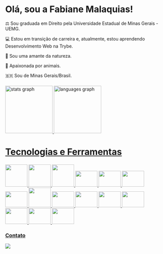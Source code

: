<h1 align="left">Olá, sou a Fabiane Malaquias!</h1>

⚖️ Sou graduada em Direito pela Universidade Estadual de Minas Gerais - UEMG.

💻 Estou em transição de carreira e, atualmente, estou aprendendo Desenvolvimento Web na Trybe.

🌱 Sou uma amante da natureza.

🐶 Apaixonada por animais.

🇧🇷 Sou de Minas Gerais/Brasil.     

###
<div align="left">
<a href="https://github.com/famalaquias"> <img height="150em" alt="stats graph" src="https://github-readme-stats.vercel.app/api?username=famalaquias&show_icons=true&theme=dracula&include_all_commits=true&count_private=true"/> <a href="https://github.com/famalaquias"><img height="150em" alt="languages graph" src="https://github-readme-stats.vercel.app/api/top-langs/?username=famalaquias&layout=compact&langs_count=7&theme=dracula"/>
</div>

###
<h1 align="left">Tecnologias e Ferramentas</h1>

###
<div align="left">          
<img src="https://cdn.jsdelivr.net/gh/devicons/devicon/icons/git/git-original.svg" width="70" height="70"/> 
<img src="https://cdn.jsdelivr.net/gh/devicons/devicon/icons/github/github-original.svg" width="70" height="70"/> 
<img src="https://cdn.jsdelivr.net/gh/devicons/devicon/icons/linux/linux-original.svg" width="70" height="70"/> 
<img src="https://cdn.jsdelivr.net/gh/devicons/devicon/icons/html5/html5-original.svg" width="70" height="50"/> 
<img src="https://cdn.jsdelivr.net/gh/devicons/devicon/icons/css3/css3-original.svg" width="70" height="50"/> 
<img src="https://cdn.jsdelivr.net/gh/devicons/devicon/icons/javascript/javascript-original.svg" width="70" height="50"/> 
<img src="https://cdn.jsdelivr.net/gh/devicons/devicon/icons/react/react-original.svg" width="70" height="50"/> 
<img src="https://cdn.jsdelivr.net/gh/devicons/devicon/icons/redux/redux-original.svg" width="70" height="62"/> 
<img src="https://cdn.jsdelivr.net/gh/devicons/devicon/icons/jest/jest-plain.svg" width="70" height="50"/> 
<img src="https://cdn.jsdelivr.net/gh/devicons/devicon/icons/docker/docker-original.svg" width="70" height="50"/> 
<img src="https://cdn.jsdelivr.net/gh/devicons/devicon/icons/mysql/mysql-original.svg" width="70" height="50"/> 
<img src="https://cdn.jsdelivr.net/gh/devicons/devicon/icons/nodejs/nodejs-original.svg" width="70" height="50"/> 
<img src="https://cdn.jsdelivr.net/gh/devicons/devicon/icons/express/express-original.svg" width="70" height="50"/>
<img src="https://cdn.jsdelivr.net/gh/devicons/devicon/icons/mocha/mocha-plain.svg" width="70" height="50"/>
<img src="https://cdn.jsdelivr.net/gh/devicons/devicon/icons/sequelize/sequelize-original.svg" width="70" height="50"/>
</div>
            
      
###  Contato
<a href="https://www.linkedin.com/in/fabiane-malaquias-00287a228/" target="_blank"><img src="https://img.shields.io/badge/-LinkedIn-%230077B5?style=for-the-badge&logo=linkedin&logoColor=white" target="_blank"></a>
